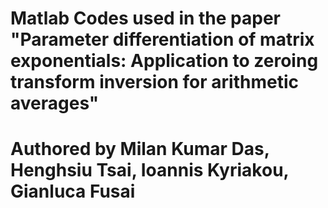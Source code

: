 # Matlab Codes used in the paper "Parameter differentiation of matrix exponentials: Application to zeroing transform inversion for arithmetic averages"
# Authored by Milan Kumar Das, Henghsiu Tsai, Ioannis Kyriakou, Gianluca Fusai
